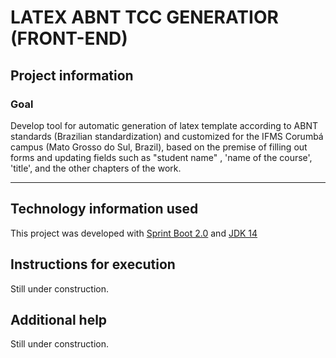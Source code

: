 # LATEX ABNT TCC GENERATIOR (FRONT-END)

## Project information 
### Goal 

Develop tool for automatic generation of latex template according to ABNT standards (Brazilian standardization) and customized for the IFMS Corumbá campus (Mato Grosso do Sul, Brazil), based on the premise of filling out forms and updating fields such as "student name" , 'name of the course', 'title', and the other chapters of the work.

------------------------------------------------------------- 
## Technology information used 
This project was developed with [Sprint Boot 2.0](https://spring.io/projects/spring-boot) and [JDK 14](https://jdk.java.net/14/) 

## Instructions for execution 
Still under construction. 

## Additional help
Still under construction.
